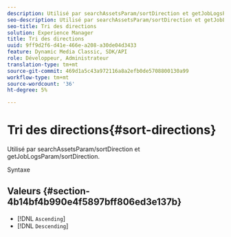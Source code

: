```yaml
---
description: Utilisé par searchAssetsParam/sortDirection et getJobLogsParam/sortDirection.
seo-description: Utilisé par searchAssetsParam/sortDirection et getJobLogsParam/sortDirection.
seo-title: Tri des directions
solution: Experience Manager
title: Tri des directions
uuid: 9ff9d2f6-d41e-466e-a208-a30de04d3433
feature: Dynamic Media Classic, SDK/API
role: Développeur, Administrateur
translation-type: tm+mt
source-git-commit: 469d1a5c43a972116a8a2efb0de5708800130a99
workflow-type: tm+mt
source-wordcount: '36'
ht-degree: 5%

---
```



# Tri des directions{#sort-directions}

Utilisé par searchAssetsParam/sortDirection et getJobLogsParam/sortDirection.

Syntaxe

## Valeurs {#section-4b14bf4b990e4f5897bff806ed3e137b}

* [!DNL `Ascending`]
* [!DNL `Descending`]

